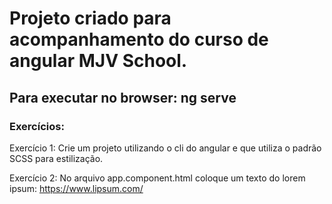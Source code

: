 # Projeto criado para acompanhamento do curso de angular MJV School.

## Para executar no browser: ng serve 

### Exercícios:

Exercício 1: Crie um projeto utilizando o cli do angular e que utiliza o padrão SCSS para estilização.

Exercício 2: No arquivo app.component.html coloque um texto do lorem ipsum: https://www.lipsum.com/
